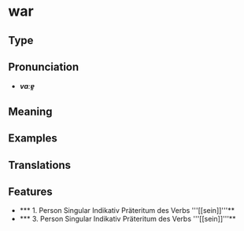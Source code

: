 # war 
## Type 
## Pronunciation 
- _**vaːɐ̯**_ 
## Meaning 
## Examples 
## Translations 
## Features 
- *** 1. Person Singular Indikativ Präteritum des Verbs '''[[sein]]'''** 
- *** 3. Person Singular Indikativ Präteritum des Verbs '''[[sein]]'''** 
